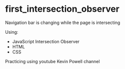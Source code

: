 # first_intersection_observer

Navigation bar is changing while the page is intersecting

Using:
- JavaScript Intersection Observer
- HTML
- CSS

Practicing using youtube Kevin Powell channel
